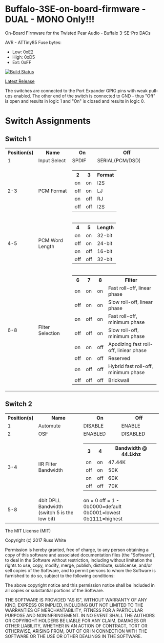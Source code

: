 # Buffalo-3SE-on-board-firmware - DUAL - MONO Only!!!

On-Board Firmware for the Twisted Pear Audio - Buffalo 3-SE-Pro DACs

AVR - ATTiny85
Fuse bytes:
- Low:	0xE2
- High:	0xD5
- Ext:	0xFF

[![Build Status](https://travis-ci.org/twistedpearaudio/Buffalo-III-SE-Pro-On-Board-Firmware.svg?branch=master)](https://travis-ci.org/twistedpearaudio/Buffalo-III-SE-Pro-On-Board-Firmware)


[Latest Release](https://github.com/twistedpearaudio/Buffalo-III-SE-Pro-On-Board-Firmware/releases/latest "latest release")

The switches are connected to the Port Expander GPIO pins with weak pull-ups enabled. The other end of the switch is connected to GND - thus "Off" is open and results in logic 1 and "On" is closed and results in logic 0.

# Switch Assignments

## Switch 1

<table>
	<tr>
		<th>Position(s)</th>
		<th>Name</th>
		<th>On</th>
		<th>Off</th>
	</tr>
	<tr>
		<td>1</td>
		<td>Input Select</td>
		<td>SPDIF</td>
		<td>SERIAL(PCM/DSD)</td>
	</tr>
	<tr>
		<td>2-3</td>
		<td>PCM Format</td>
		<td colspan="2">
			<table>
				<tr>
					<th>2</th>
					<th>3</th>
					<th>Format</th>	
				</tr>
				<tr>
					<td>on</td>				
					<td>on</td>				
					<td>I2S</td>	
				</tr>
				<tr>
					<td>off</td>				
					<td>on</td>				
					<td>LJ</td>	
				</tr>
				<tr>
					<td>on</td>				
					<td>off</td>				
					<td>RJ</td>	
				</tr>
				<tr>
					<td>off</td>				
					<td>off</td>				
					<td>I2S</td>	
				</tr>
			</table>
		</td>
	</tr>
	<tr>
		<td>4-5</td>
		<td>PCM Word Length</td>
		<td colspan="2">
			<table>
				<tr>
					<th>4</th>
					<th>5</th>
					<th>Length</th>	
				</tr>
				<tr>
					<td>on</td>				
					<td>on</td>				
					<td>32-bit</td>	
				</tr>
				<tr>
					<td>off</td>				
					<td>on</td>				
					<td>24-bit</td>	
				</tr>
				<tr>
					<td>on</td>				
					<td>off</td>				
					<td>16-bit</td>	
				</tr>
				<tr>
					<td>off</td>				
					<td>off</td>				
					<td>32-bit</td>	
				</tr>
			</table>
		</td>
	</tr>
		<tr>
		<td>6-8</td>
		<td>Filter Selection</td>
		<td colspan="2">
			<table>
				<tr>
					<th>6</th>
					<th>7</th>
					<th>8</th>
					<th>Filter</th>	
				</tr>
				<tr>
					<td>on</td>				
					<td>on</td>				
					<td>on</td>				
					<td>Fast roll-off, linear phase</td>	
				</tr>
				<tr>
					<td>off</td>				
					<td>on</td>				
					<td>on</td>				
					<td>Slow roll-off, linear phase</td>	
				</tr>
				<tr>
					<td>on</td>				
					<td>off</td>				
					<td>on</td>				
					<td>Fast roll-off, minimum phase</td>	
				</tr>
				<tr>
					<td>off</td>				
					<td>off</td>				
					<td>on</td>				
					<td>Slow roll-off, minimum phase</td>	
				</tr>
				<tr>
					<td>on</td>				
					<td>on</td>				
					<td>off</td>				
					<td>Apodizing fast roll-off, liniear phase</td>	
				</tr>
				<tr>
					<td>off</td>				
					<td>on</td>				
					<td>off</td>				
					<td>Reserved</td>	
				</tr>
				<tr>
					<td>on</td>				
					<td>off</td>				
					<td>off</td>				
					<td>Hybrid fast roll-off, minimum phase</td>	
				</tr>
				<tr>
					<td>off</td>				
					<td>off</td>				
					<td>off</td>				
					<td>Brickwall</td>	
				</tr>
			</table>
		</td>
	</tr>
</table>

## Switch 2

<table>
	<tr>
		<th>Position(s)</th>
		<th>Name</th>
		<th>On</th>
		<th>Off</th>
	</tr>
	<tr>
		<td>1</td>
		<td>Automute</td>
		<td>DISABLE</td>
		<td>ENABLE</td>
	</tr>
	<tr>
		<td>2</td>
		<td>OSF</td>
		<td>ENABLED</td>
		<td>DISABLED</td>
	</tr>
	<tr>
		<td>3-4</td>
		<td>IIR Filter Bandwidth</td>
		<td colspan="2">
			<table>
				<tr>
					<th>3</th>
					<th>4</th>
					<th>Bandwidth @ 44.1khz</th>	
				</tr>
				<tr>
					<td>on</td>				
					<td>on</td>				
					<td>47.44K</td>	
				</tr>
				<tr>
					<td>off</td>				
					<td>on</td>				
					<td>50K</td>	
				</tr>
				<tr>
					<td>on</td>				
					<td>off</td>				
					<td>60K</td>	
				</tr>
				<tr>
					<td>off</td>				
					<td>off</td>				
					<td>70K</td>	
				</tr>
			</table>
		</td>
	</tr>
	<tr>
		<td>5-8</td>
		<td>4bit DPLL Bandwidth (switch 5 is the low bit)</td>
		<td colspan="2">on = 0 off = 1 - 0b0000=default 0b0001=lowest 0b1111=highest</td>
	</tr>
</table>


The MIT License (MIT)

Copyright (c) 2017 Russ White

Permission is hereby granted, free of charge, to any person obtaining a copy
of this software and associated documentation files (the "Software"), to deal
in the Software without restriction, including without limitation the rights
to use, copy, modify, merge, publish, distribute, sublicense, and/or sell
copies of the Software, and to permit persons to whom the Software is
furnished to do so, subject to the following conditions:

The above copyright notice and this permission notice shall be included in all
copies or substantial portions of the Software.

THE SOFTWARE IS PROVIDED "AS IS", WITHOUT WARRANTY OF ANY KIND, EXPRESS OR
IMPLIED, INCLUDING BUT NOT LIMITED TO THE WARRANTIES OF MERCHANTABILITY,
FITNESS FOR A PARTICULAR PURPOSE AND NONINFRINGEMENT. IN NO EVENT SHALL THE
AUTHORS OR COPYRIGHT HOLDERS BE LIABLE FOR ANY CLAIM, DAMAGES OR OTHER
LIABILITY, WHETHER IN AN ACTION OF CONTRACT, TORT OR OTHERWISE, ARISING FROM,
OUT OF OR IN CONNECTION WITH THE SOFTWARE OR THE USE OR OTHER DEALINGS IN THE
SOFTWARE.
